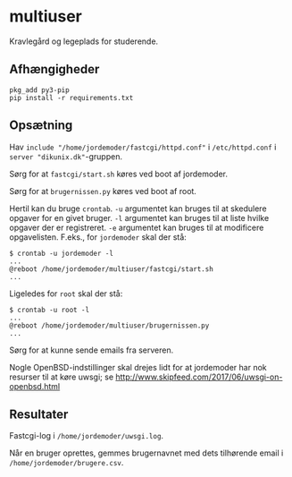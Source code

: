 # multiuser

Kravlegård og legeplads for studerende.


## Afhængigheder

```
pkg_add py3-pip
pip install -r requirements.txt
```


## Opsætning

Hav `include "/home/jordemoder/fastcgi/httpd.conf"` i `/etc/httpd.conf`
i `server "dikunix.dk"`-gruppen.

Sørg for at `fastcgi/start.sh` køres ved boot af jordemoder.

Sørg for at `brugernissen.py` køres ved boot af root.

Hertil kan du bruge `crontab`. `-u` argumentet kan bruges til at skedulere
opgaver for en givet bruger. `-l` argumentet kan bruges til at liste hvilke
opgaver der er registreret. `-e` argumentet kan bruges til at modificere
opgavelisten. F.eks., for `jordemoder` skal der stå:

```
$ crontab -u jordemoder -l
...
@reboot /home/jordemoder/multiuser/fastcgi/start.sh
...
```

Ligeledes for `root` skal der stå:

```
$ crontab -u root -l
...
@reboot /home/jordemoder/multiuser/brugernissen.py
...
```

Sørg for at kunne sende emails fra serveren.

Nogle OpenBSD-indstillinger skal drejes lidt for at jordemoder har nok
resurser til at køre uwsgi; se
http://www.skipfeed.com/2017/06/uwsgi-on-openbsd.html


## Resultater

Fastcgi-log i `/home/jordemoder/uwsgi.log`.

Når en bruger oprettes, gemmes brugernavnet med dets tilhørende email i
`/home/jordemoder/brugere.csv`.
